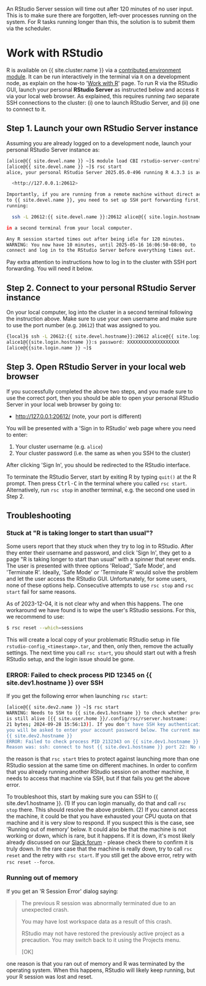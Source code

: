 <div class="alert alert-warning" role="alert" markdown="1">

An RStudio Server session will time out after 120 minutes of no user input. This is to make sure there are forgotten, left-over processes running on the system. For R tasks running longer than this, the solution is to submit them via the scheduler.

</div>

# Work with RStudio

R is available on {{ site.cluster.name }} via a [contributed environment module](/hpc/software/software-repositories.html).  It can be run interactively in the terminal via `R` on a development node, as explain on the how-to '[Work with R]' page.  To run R via the RStudio GUI, launch your personal **RStudio Server** as instructed below and access it via your local web browser.  As explained, this requires running _two_ separate SSH connections to the cluster: (i) one to launch RStudio Server, and (ii) one to connect to it.

## Step 1. Launch your own RStudio Server instance

Assuming you are already logged on to a development node, launch your personal RStudio Server instance as:

```sh
[alice@{{ site.devel.name }} ~]$ module load CBI rstudio-server-controller
[alice@{{ site.devel.name }} ~]$ rsc start
alice, your personal RStudio Server 2025.05.0-496 running R 4.3.3 is available on:

  <http://127.0.0.1:20612>

Importantly, if you are running from a remote machine without direct access
to {{ site.devel.name }}, you need to set up SSH port forwarding first, which you can do by
running:

  ssh -L 20612:{{ site.devel.name }}:20612 alice@{{ site.login.hostname }}

in a second terminal from your local computer.

Any R session started times out after being idle for 120 minutes.
WARNING: You now have 10 minutes, until 2025-05-16 16:06:50-08:00, to
connect and log in to the RStudio Server before everything times out.
```

Pay extra attention to instructions how to log in to the cluster with SSH port forwarding. You will need it below.



## Step 2. Connect to your personal RStudio Server instance

On your local computer, log into the cluster in a second terminal
following the instruction above.  Make sure to use your own username
and make sure to use the port number (e.g. `20612`) that
was assigned to you.

```sh
{local}$ ssh -L 20612:{{ site.devel.hostname}}:20612 alice@{{ site.login.hostname }}
alice1@{{site.login.hostname }}:s password: XXXXXXXXXXXXXXXXXXX
[alice@{{site.login.name }} ~]$ 
```

## Step 3. Open RStudio Server in your local web browser

If you successfully completed the above two steps, and you made sure to use the correct port, then you should be able to open your personal RStudio Server in your local web browser by going to:

* <http://127.0.0.1:20612/> (note, your port is different)

You will be presented with a 'Sign in to RStudio' web page where you need to enter:

1. Your cluster username (e.g. `alice`)
2. Your cluster password (i.e. the same as when you SSH to the cluster)

After clicking 'Sign In', you should be redirected to the RStudio interface.


To terminate the RStudio Server, start by exiting R by typing `quit()` at the R prompt. Then press <kbd>Ctrl-C</kbd> in the terminal where you called `rsc start`.  Alternatively, run `rsc stop` in another terminal, e.g. the second one used in Step 2.



## Troubleshooting

### Stuck at "R is taking longer to start than usual"?

Some users report that they stuck when they try to log in to RStudio.
After they enter their username and password, and click 'Sign In',
they get to a page "R is taking longer to start than usual" with a
spinner that never ends.  The user is presented with three options
'Reload', 'Safe Mode', and 'Terminate R'.  Ideally, 'Safe Mode' or
'Terminate R' would solve the problem and let the user access the
RStudio GUI.  Unfortunately, for some users, none of these options
help.  Consecutive attempts to use `rsc stop` and `rsc start` fail for
same reasons.

As of 2023-12-04, it is not clear why and when this happens.  The one
workaround we have found is to wipe the user's RStudio sessions.  For
this, we recommend to use:

```sh
$ rsc reset --which=sessions
```

This will create a local copy of your problematic RStudio setup in
file `rstudio-config_<timestamp>.tar`, and then, only then, remove the
actually settings.  The next time you call `rsc start`, you should
start out with a fresh RStudio setup, and the login issue should be
gone.


### ERROR: Failed to check process PID 12345 on {{ site.dev1.hostname }} over SSH

If you get the following error when launching `rsc start`:

```sh
[alice@{{ site.dev2.name }} ~]$ rsc start
WARNING: Needs to SSH to {{ site.dev1.hostname }} to check whether process 2132343
is still alive [{{ site.user.home }}/.config/rsc/rserver.hostname:
21 bytes; 2024-09-28 15:56:13)]. If you don't have SSH key authentication set up,
you will be asked to enter your account password below. The current machine is
{{ site.dev2.hostname }}
ERROR: Failed to check process PID 2132343 on {{ site.dev1.hostname }} over SSH. 
Reason was: ssh: connect to host {{ site.dev1.hostname }} port 22: No route to host
```

the reason is that `rsc start` tries to protect against launching more
than one RStudio session at the same time on different machines. In
order to confirm that you already running another RStudio session on
another machine, it needs to access that machine via SSH, but if that
fails you get the above error.

To troubleshoot this, start by making sure you can SSH to {{
site.dev1.hostname }}. (1) If you can login manually, do that and call
`rsc stop` there. This should resolve the above problem.  (2) If you
cannot access the machine, it could be that you have exhausted your
CPU quota on that machine and it is very slow to respond. If you
suspect this is the case, see 'Running out of memory' below.  It could
also be that the machine is not working or down, which is rare, but it
happens. If it is down, it's most likely already discussed on our
[Slack forum] - please check there to confirm it is truly down.  In
the rare case that the machine is really down, try to call `rsc reset`
and the retry with `rsc start`.  If you still get the above error,
retry with `rsc reset --force`.



### Running out of memory

If you get an 'R Session Error' dialog saying:

> The previous R session was abnormally terminated due to an
> unexpected crash.
> 
> You may have lost workspace data as a result of this crash.
> 
> RStudio may not have restored the previously active project as a
> precaution. You may switch back to it using the Projects menu.
>
> [OK]

one reason is that you ran out of memory and R was terminated by the
operating system.  When this happens, RStudio will likely keep
running, but your R session was lost and reset.


[Slack forum]: /support/
[CBI software stack]: /software/software-repositories.html
[Work with R]: /howto/r.html
